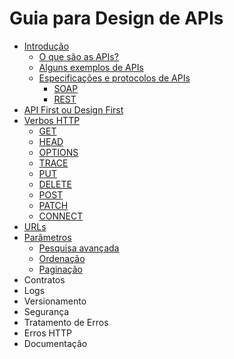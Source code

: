 # Guia para Design de APIs

- [Introdução](introduction.md)
  - [O que são as APIs?](introduction.md#o-que-são-as-apis)
  - [Alguns exemplos de APIs](introduction.md#alguns-exemplos-de-apis)
  - [Especificações e protocolos de APIs](introduction.md#especificações-e-protocolos-de-apis)
    - [SOAP](introduction.md#soap)
    - [REST](introduction.md#rest)
- [API First ou Design First](design-first.md)
- [Verbos HTTP](http-verbs.md)
  - [GET](http-verbs.md#get)
  - [HEAD](http-verbs.md#head)
  - [OPTIONS](http-verbs.md#options)
  - [TRACE](http-verbs.md#trace)
  - [PUT](http-verbs.md#put)
  - [DELETE](http-verbs.md#delete)
  - [POST](http-verbs.md#post)
  - [PATCH](http-verbs.md#patch)
  - [CONNECT](http-verbs.md#connect) 
- [URLs](urls.md)
- [Parâmetros](parameters.md)
  - [Pesquisa avançada](parameters.md#pesquisa-avançada-1)
  - [Ordenação](parameters.md#ordenação-2)
  - [Paginação](parameters.md#paginação) 
- Contratos
- Logs
- Versionamento
- Segurança
- Tratamento de Erros
- Erros HTTP
- Documentação
